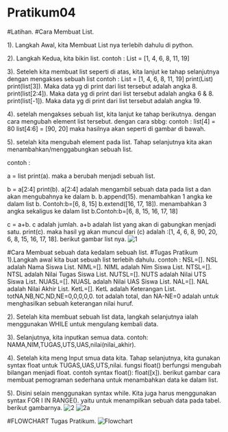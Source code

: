 # Pratikum04

#Latihan.
#Cara Membuat List. 

1). Langkah Awal, kita Membuat List nya terlebih dahulu di python. 

2). Langkah Kedua, kita bikin list. contoh : List = [1, 4, 6, 8, 11, 19] 

3). Seteleh kita membuat list seperti di atas, kita lanjut ke tahap selanjutnya dengan mengakses sebuah list contoh : List = [1, 4, 6, 8, 11, 19] print(List) print(list[3]). Maka data yg di print dari list tersebut adalah angka 8. print(list[2:4]). Maka data yg di print dari list tersebut adalah angka 6 & 8. print(list[-1]). Maka data yg di print dari list tersebut adalah angka 19. 

4). setelah mengakses sebuah list, kita lanjut ke tahap berikutnya. dengan cara mengubah element list tersebut. dengan cara sbbg: contoh : list[4] = 80 list[4:6] = [90, 20] maka hasilnya akan seperti di gambar di bawah.

5). setelah kita mengubah element pada list. Tahap selanjutnya kita akan menambahkan/menggabungkan sebuah list. 

contoh : 

a = list print(a). maka a berubah menjadi sebuah list. 

b = a[2:4] print(b). a[2:4] adalah mengambil sebuah data pada list a dan akan mengubahnya ke dalam b. b.append(15). menambahkan 1 angka ke dalam list b. 
Contoh:b=[6, 8, 15] b.extend([16, 17, 18]). menambahkan 3 angka sekaligus ke dalam list b.Contoh:b=[6, 8, 15, 16, 17, 18] 

c = a+b. c adalah jumlah. a+b adalah list yang akan di gabungkan menjadi satu. print(c). maka hasil yg akan muncul dari (c) adalah :[1, 4, 6, 8, 90, 20, 6, 8, 15, 16, 17, 18]. berikut gambar list nya.
![1](https://user-images.githubusercontent.com/60466120/73442357-4675e980-4387-11ea-9d49-732cb3548fdc.png)

#Cara Membuat sebuah data kedalam sebuah list.
#Tugas Pratikum
1).Langkah awal kita buat sebuah list terlebih dahulu. contoh : NSL=[]. NSL adalah Nama Siswa List. NIML=[]. NIML adalah Nim Siswa List. NTSL=[]. NTSL adalah Nilai Tugas Siswa List. NUTSL=[]. NUTS adalah Nilai UTS Siswa List. NUASL=[]. NUASL adalah Nilai UAS Siswa List. NAL=[]. NAL adalah Nilai Akhir List. KetL=[]. KetL adalah Keterangan List. totNA,NB,NC,ND,NE=0,0,0,0,0. tot adalah total, dan NA-NE=0 adalah untuk menghasilkan sebuah keterangan nilai huruf. 

2). Setelah kita membuat sebuah list data, langkah selanjutnya ialah menggunakan WHILE untuk mengulang kembali data. 

3). Selanjutnya, kita inputkan semua data. contoh: NAMA,NIM,TUGAS,UTS,UAS,nilai(nilai_akhir). 

4). Setelah kita meng Input smua data kita. Tahap selanjutnya, kita gunakan syntax float untuk TUGAS,UAS,UTS,nilai. fungsi float() berfungsi mengubah bilangan menjadi float. contoh syntax float(): float([x]). berikut gambar cara membuat pemograman sederhana untuk menambahkan data ke dalam list. 

5). Disini selain menggunakan syntax while. Kita juga harus menggunakan syntax FOR I IN RANGE(). yaitu untuk menampilkan sebuah data pada tabel. berikut gambarnya.
![2](https://user-images.githubusercontent.com/60466120/73442358-4675e980-4387-11ea-94c2-3d5832e44376.png)
![2a](https://user-images.githubusercontent.com/60466120/73442360-470e8000-4387-11ea-901c-bdf5fa81b66b.png)

#FLOWCHART Tugas Pratikum.
![Flowchart](https://user-images.githubusercontent.com/60466120/73442361-470e8000-4387-11ea-8c26-94a402f2cbcd.png)
